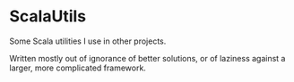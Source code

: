 # ScalaUtils

Some Scala utilities I use in other projects.

Written mostly out of ignorance of better solutions, or of laziness
against a larger, more complicated framework.
